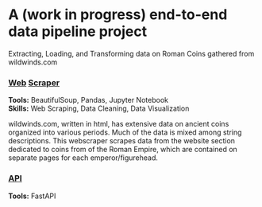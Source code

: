 # A (work in progress) end-to-end data pipeline project
Extracting, Loading, and Transforming data on Roman Coins gathered from wildwinds.com

### [Web](web_scraping/web_scraper.ipynb) [Scraper](web_scraping/web_scraper.py)
**Tools:** BeautifulSoup, Pandas, Jupyter Notebook  
**Skills:** Web Scraping, Data Cleaning, Data Visualization

wildwinds.com, written in html, has extensive data on ancient coins organized into various periods. Much of the data is mixed among string descriptions. This webscraper scrapes data from the website section dedicated to coins from of the Roman Empire, which are contained on separate pages for each emperor/figurehead.

### [API](roman_coin_api/main.py)
**Tools:** FastAPI  